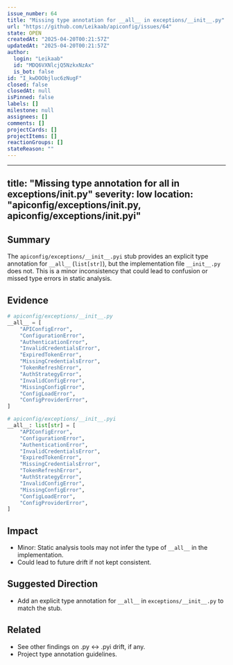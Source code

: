 ```yaml
---
issue_number: 64
title: "Missing type annotation for __all__ in exceptions/__init__.py"
url: "https://github.com/Leikaab/apiconfig/issues/64"
state: OPEN
createdAt: "2025-04-20T00:21:57Z"
updatedAt: "2025-04-20T00:21:57Z"
author:
  login: "Leikaab"
  id: "MDQ6VXNlcjQ5NzkxNzAx"
  is_bot: false
id: "I_kwDOObjluc6zNugF"
closed: false
closedAt: null
isPinned: false
labels: []
milestone: null
assignees: []
comments: []
projectCards: []
projectItems: []
reactionGroups: []
stateReason: ""
---
```


---
title: "Missing type annotation for __all__ in exceptions/__init__.py"
severity: low
location: "apiconfig/exceptions/__init__.py, apiconfig/exceptions/__init__.pyi"
---

## Summary
The `apiconfig/exceptions/__init__.pyi` stub provides an explicit type annotation for `__all__` (`list[str]`), but the implementation file `__init__.py` does not. This is a minor inconsistency that could lead to confusion or missed type errors in static analysis.

## Evidence
```python
# apiconfig/exceptions/__init__.py
__all__ = [
    "APIConfigError",
    "ConfigurationError",
    "AuthenticationError",
    "InvalidCredentialsError",
    "ExpiredTokenError",
    "MissingCredentialsError",
    "TokenRefreshError",
    "AuthStrategyError",
    "InvalidConfigError",
    "MissingConfigError",
    "ConfigLoadError",
    "ConfigProviderError",
]

# apiconfig/exceptions/__init__.pyi
__all__: list[str] = [
    "APIConfigError",
    "ConfigurationError",
    "AuthenticationError",
    "InvalidCredentialsError",
    "ExpiredTokenError",
    "MissingCredentialsError",
    "TokenRefreshError",
    "AuthStrategyError",
    "InvalidConfigError",
    "MissingConfigError",
    "ConfigLoadError",
    "ConfigProviderError",
]
```

## Impact
- Minor: Static analysis tools may not infer the type of `__all__` in the implementation.
- Could lead to future drift if not kept consistent.

## Suggested Direction
- Add an explicit type annotation for `__all__` in `exceptions/__init__.py` to match the stub.

## Related
- See other findings on .py ↔ .pyi drift, if any.
- Project type annotation guidelines.
